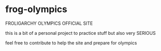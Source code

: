 # frog-olympics
FROLIGARCHY OLYMPICS OFFICIAL SITE

this is a bit of a personal project to practice stuff but also very SERIOUS

feel free to contribute to help the site and prepare for olympics
